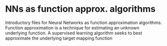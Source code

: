 # NNs as function approx. algorithms 

Introductory files for Neural Networks as function approximation algorithms.
Function approximation is a technique for estimating an unknown underlying function.
A supervised learning algorithm seeks to best approximate the underlying target mapping function 
